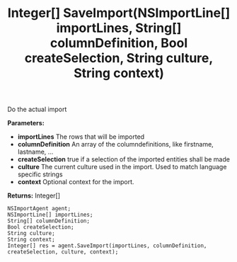 ﻿---
uid: crmscript_ref_NSImportAgent_SaveImport
title: Integer[] SaveImport(NSImportLine[] importLines, String[] columnDefinition, Bool createSelection, String culture, String context)
intellisense: NSImportAgent.SaveImport
keywords: NSImportAgent, SaveImport
so.topic: reference
---

Do the actual import

**Parameters:**
 - **importLines** The rows that will be imported
 - **columnDefinition** An array of the columndefinitions, like firstname, lastname, ...
 - **createSelection** true if a selection of the imported entities shall be made
 - **culture** The current culture used in the import. Used to match language specific strings
 - **context** Optional context for the import.

**Returns:** Integer[]

```crmscript
NSImportAgent agent;
NSImportLine[] importLines;
String[] columnDefinition;
Bool createSelection;
String culture;
String context;
Integer[] res = agent.SaveImport(importLines, columnDefinition, createSelection, culture, context);
```


